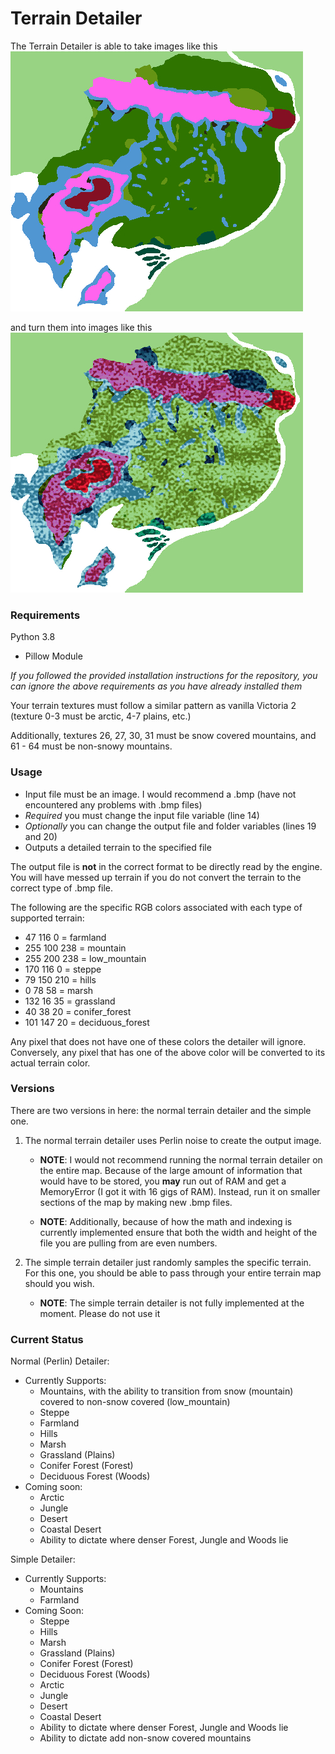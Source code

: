 # Terrain Detailer
The Terrain Detailer is able to take images like this  
![Old Image](../images/terrain%20detailer/terrain_generation_test_old.jpg)  

and turn them into images like this  
![New Image](../images/terrain%20detailer/terrain_generation_test.jpg)

### Requirements
Python 3.8
- Pillow Module

*If you followed the provided installation instructions for the repository, you can ignore the above requirements
as you have already installed them*  

Your terrain textures must follow a similar pattern as vanilla Victoria 2 (texture 0-3 must be arctic, 4-7 plains, etc.)  

Additionally, textures 26, 27, 30, 31 must be snow covered mountains, and 61 - 64 must be non-snowy mountains.

### Usage
 - Input file must be an image. I would recommend a .bmp (have not encountered any problems with .bmp files)
 - *Required* you must change the input file variable (line 14)
 - *Optionally* you can change the output file and folder variables (lines 19 and 20)
 - Outputs a detailed terrain to the specified file
 
The output file is **not** in the correct format to be directly read by the engine. You will have messed up terrain
if you do not convert the terrain to the correct type of .bmp file.

The following are the specific RGB colors associated with each type of supported terrain:
 - 47 116 0 = farmland
 - 255 100 238 = mountain
 - 255 200 238 = low_mountain
 - 170 116 0 = steppe
 - 79 150 210 = hills
 - 0 78 58 = marsh
 - 132 16 35 = grassland
 - 40 38 20 = conifer_forest
 - 101 147 20 = deciduous_forest
 
Any pixel that does not have one of these colors the detailer will ignore. Conversely, any pixel that has one of the above
color will be converted to its actual terrain color.

### Versions
There are two versions in here: the normal terrain detailer and the simple one.  

1. The normal terrain detailer uses Perlin noise to create the output image.  

   - **NOTE**: I would not recommend running the normal terrain detailer on the entire map. Because of the large amount of
information that would have to be stored, you **may** run out of RAM and get a MemoryError (I got it with 16 gigs of RAM).
Instead, run it on smaller sections of the map by making new .bmp files.

   - **NOTE**: Additionally, because of how the math and indexing is currently implemented ensure that both the width and 
height of the file you are pulling from are even numbers.  

2. The simple terrain detailer just randomly samples the specific terrain. For this one, you should be able to pass through
your entire terrain map should you wish.

   - **NOTE**: The simple terrain detailer is not fully implemented at the moment. Please do not use it

### Current Status
Normal (Perlin) Detailer:
 - Currently Supports:
   - Mountains, with the ability to transition from snow (mountain) covered to non-snow covered (low_mountain)
   - Steppe
   - Farmland
   - Hills
   - Marsh
   - Grassland (Plains)
   - Conifer Forest (Forest)
   - Deciduous Forest (Woods)
 - Coming soon:
   - Arctic
   - Jungle
   - Desert
   - Coastal Desert
   - Ability to dictate where denser Forest, Jungle and Woods lie
  
Simple Detailer:
 - Currently Supports:
   - Mountains
   - Farmland
 - Coming Soon:
   - Steppe
   - Hills
   - Marsh
   - Grassland (Plains)
   - Conifer Forest (Forest)
   - Deciduous Forest (Woods)
   - Arctic
   - Jungle
   - Desert
   - Coastal Desert
   - Ability to dictate where denser Forest, Jungle and Woods lie
   - Ability to dictate add non-snow covered mountains